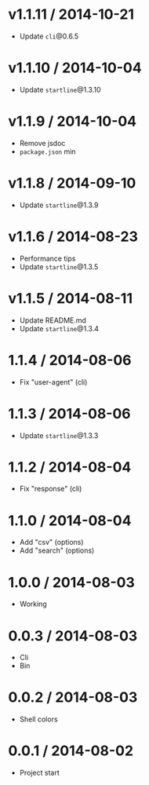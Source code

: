 v1.1.11 / 2014-10-21
==================

  * Update `cli`@0.6.5

v1.1.10 / 2014-10-04
==================

  * Update `startline`@1.3.10

v1.1.9 / 2014-10-04
==================

  * Remove jsdoc
  * `package.json` min

v1.1.8 / 2014-09-10
==================

  * Update `startline`@1.3.9

v1.1.6 / 2014-08-23
==================

  * Performance tips
  * Update `startline`@1.3.5

v1.1.5 / 2014-08-11
==================

  * Update README.md
  * Update `startline`@1.3.4

1.1.4 / 2014-08-06
==================

  * Fix "user-agent" (cli)

1.1.3 / 2014-08-06
==================

  * Update `startline`@1.3.3

1.1.2 / 2014-08-04
==================

  * Fix "response" (cli)

1.1.0 / 2014-08-04
==================

  * Add "csv" (options)
  * Add "search" (options)

1.0.0 / 2014-08-03
==================

  * Working

0.0.3 / 2014-08-03
==================

  * Cli
  * Bin

0.0.2 / 2014-08-03
==================

  * Shell colors

0.0.1 / 2014-08-02
==================

  * Project start
